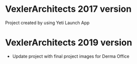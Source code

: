 # VexlerArchitects 2017 version
Project created by using Yeti Launch App

# VexlerArchitects 2019 version
- Update project with final project images for Derma Office
